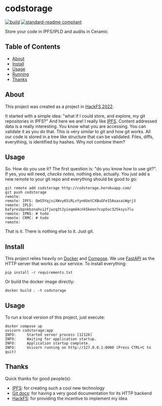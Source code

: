 # codstorage

[![build](https://github.com/meyer1994/codstorage/actions/workflows/build.yml/badge.svg)](https://github.com/meyer1994/codstorage/actions/workflows/build.yml)
[![standard-readme compliant](https://img.shields.io/badge/readme%20style-standard-brightgreen.svg?style=flat-square)](https://github.com/RichardLitt/standard-readme)

Store your code in IPFS/IPLD and audits in Ceramic

## Table of Contents

- [About](#about)
- [Install](#install)
- [Usage](#usage)
- [Running](#Running)
- [Thanks](#thanks)

## About

This project was created as a project in [HackFS 2022][1].

It started with a simple idea: "what if I could store, and explore, my git
repositories in IPFS?" And here we are! I really like [IPFS][2]. Content
addressed data is a really interesting. You know what you are accessing. You
can validate it as you do that. This is very similar to git and how git works.
All our code is stored in a tree like structure that can be validated. Files,
diffs, everything, is identified by hashes. Why not combine them?

## Usage

So. How do you use it? The first question is: "do you know how to use git?". If
yes, you will need, _checks notes_, nothing else, actually. You just add a new
remote to your git repo and everything should be good to go:

```
git remote add codstorage http://codstorage.herokuapp.com/
git push codstorage
remote:
remote: IPFS: QmS5YqjxiXWvy65iRLvYyn6UetCXBuGFe15AxasaiWgrj3
remote: IPLD: bafyreibpnkbznahvi2fjwzq3t2yioqmd4cnk5keon7cup5oc325ksys7lu
remote: IPNS: # todo
remote: CRMC: # todo
remote:
```

That is it. There is nothing else to it. Just git.

## Install

This project relies heavily on [Docker][3] and [Compose][4]. We use [FastAPI][5]
as the HTTP server that works as our service. To install everything:

```
pip install -r requirements.txt
```

Or build the docker image directly:

```
docker build . -t codstorage
```

## Usage

To run a local version of this project, just execute:

```
docker compose up
uvicorn codstorage:app
INFO:     Started server process [12126]
INFO:     Waiting for application startup.
INFO:     Application startup complete.
INFO:     Uvicorn running on http://127.0.0.1:8000 (Press CTRL+C to quit)
```

## Thanks

Quick thanks for good people(s):

- [IPFS][2]: for creating such a cool new technology
- [Git docs][6]: for having a very good documentation for its HTTP backend
- [HackFS][1]: for providing the incentive to implement my idea


[1]: https://hackfs.ethglobal.com/
[2]: https://ipfs.io/
[3]: https://www.docker.com/
[4]: https://docs.docker.com/compose/
[5]: https://fastapi.tiangolo.com/
[6]: https://git-scm.com/book/en/v2/Git-on-the-Server-Smart-HTTP

